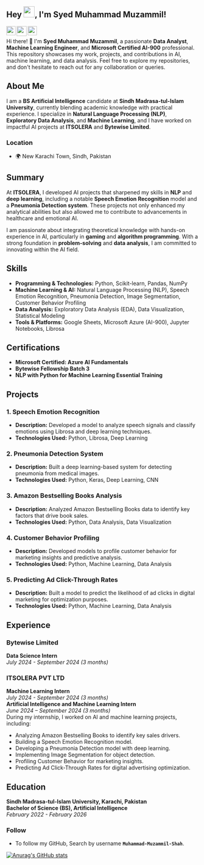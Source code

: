 ## Hey <img src="https://github.com/TheDudeThatCode/TheDudeThatCode/blob/master/Assets/Hi.gif" width="29px" height= "29">, I'm **Syed Muhammad Muzammil**!

<a href="https://www.facebook.com/muzammil.mmuzammilshah" target="_blank" rel="noopener noreferrer">
  <img align="left" width="24px" src="https://cdn1.iconfinder.com/data/icons/logotypes/32/square-facebook-256.png"  />
</a>

<a href="mailto:syedmmuzammil42101@gmail.com" target="_blank" rel="noopener noreferrer">
  <img align="left" width="26px" src="https://cdn1.iconfinder.com/data/icons/google-new-logos-1/32/gmail_new_logo-256.png" />
</a>

<a href="https://www.linkedin.com/in/syedmuhammadmuzammil077" target="_blank" rel="noopener noreferrer">
  <img align="left" width="24px" src="https://cdn2.iconfinder.com/data/icons/social-media-2285/512/1_Linkedin_unofficial_colored_svg-256.png"  />
</a>


<br />

Hi there! 👋 I'm **Syed Muhammad Muzammil**, a passionate **Data Analyst**, **Machine Learning Engineer**, and **Microsoft Certified AI-900** professional. This repository showcases my work, projects, and contributions in AI, machine learning, and data analysis. Feel free to explore my repositories, and don't hesitate to reach out for any collaboration or queries.

## About Me

I am a **BS Artificial Intelligence** candidate at **Sindh Madrasa-tul-Islam University**, currently blending academic knowledge with practical experience. I specialize in **Natural Language Processing (NLP)**, **Exploratory Data Analysis**, and **Machine Learning**, and I have worked on impactful AI projects at **ITSOLERA** and **Bytewise Limited**.

### Location
- 🌍 New Karachi Town, Sindh, Pakistan

## Summary

At **ITSOLERA**, I developed AI projects that sharpened my skills in **NLP** and **deep learning**, including a notable **Speech Emotion Recognition** model and a **Pneumonia Detection system**. These projects not only enhanced my analytical abilities but also allowed me to contribute to advancements in healthcare and emotional AI.

I am passionate about integrating theoretical knowledge with hands-on experience in AI, particularly in **gaming** and **algorithm programming**. With a strong foundation in **problem-solving** and **data analysis**, I am committed to innovating within the AI field.

## Skills

- **Programming & Technologies:** Python, Scikit-learn, Pandas, NumPy
- **Machine Learning & AI:** Natural Language Processing (NLP), Speech Emotion Recognition, Pneumonia Detection, Image Segmentation, Customer Behavior Profiling
- **Data Analysis:** Exploratory Data Analysis (EDA), Data Visualization, Statistical Modeling
- **Tools & Platforms:** Google Sheets, Microsoft Azure (AI-900), Jupyter Notebooks, Librosa

## Certifications

- **Microsoft Certified: Azure AI Fundamentals**  
- **Bytewise Fellowship Batch 3**  
- **NLP with Python for Machine Learning Essential Training**

## Projects

### 1. Speech Emotion Recognition
- **Description:** Developed a model to analyze speech signals and classify emotions using Librosa and deep learning techniques.
- **Technologies Used:** Python, Librosa, Deep Learning

### 2. Pneumonia Detection System
- **Description:** Built a deep learning-based system for detecting pneumonia from medical images.
- **Technologies Used:** Python, Keras, Deep Learning, CNN

### 3. Amazon Bestselling Books Analysis
- **Description:** Analyzed Amazon Bestselling Books data to identify key factors that drive book sales.
- **Technologies Used:** Python, Data Analysis, Data Visualization

### 4. Customer Behavior Profiling
- **Description:** Developed models to profile customer behavior for marketing insights and predictive analysis.
- **Technologies Used:** Python, Machine Learning, Data Analysis

### 5. Predicting Ad Click-Through Rates
- **Description:** Built a model to predict the likelihood of ad clicks in digital marketing for optimization purposes.
- **Technologies Used:** Python, Machine Learning, Data Analysis

## Experience

### Bytewise Limited
**Data Science Intern**  
*July 2024 - September 2024 (3 months)*

### ITSOLERA PVT LTD
**Machine Learning Intern**  
*July 2024 - September 2024 (3 months)*  
**Artificial Intelligence and Machine Learning Intern**  
*June 2024 – September 2024 (3 months)*  
During my internship, I worked on AI and machine learning projects, including:
- Analyzing Amazon Bestselling Books to identify key sales drivers.
- Building a Speech Emotion Recognition model.
- Developing a Pneumonia Detection model with deep learning.
- Implementing Image Segmentation for object detection.
- Profiling Customer Behavior for marketing insights.
- Predicting Ad Click-Through Rates for digital advertising optimization.

## Education

**Sindh Madrasa-tul-Islam University, Karachi, Pakistan**  
**Bachelor of Science (BS), Artificial Intelligence**  
*February 2022 - February 2026*


### Follow
- To follow my GitHub, Search by username **`Muhammad-Muzammil-Shah`**.

[![Anurag's GitHub stats](https://github-readme-stats.vercel.app/api?username=Muhammad-Muzammil-Shah)](https://github.com/anuraghazra/github-readme-stats)


   
